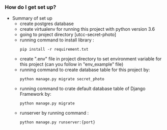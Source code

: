 ### How do I get set up?
- Summary of set up
  * create postgres database
  * create virtualenv for running this project with python version 3.6
  * going to project directory [utcc-secret-photo]
  * running command to install library : 
    ```
    pip install -r requirement.txt
    ```
  * create ".env" file in project directory to set environment variable for this project (can you follow in "env_example" file)
  * running command to create database table for this project by: 
    ```
    python manage.py migrate secret_photo
    ```
  * running command to crate default database table of Django Framework by: 
    ```
    python manage.py migrate
    ```
  * runserver by running command :
    ```
    python manage.py runserver:{port}
    ```